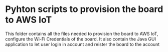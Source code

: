 # Pyhton scripts to provision the board to AWS IoT

This folder contains all the files needed to provision the board to AWS IoT, configure the Wi-Fi Credentials of the board. It also contain the Java GUI application to let user login in account and reister the board to the account

